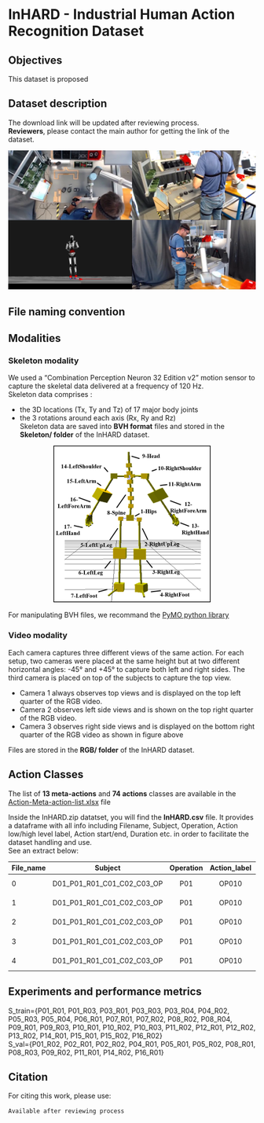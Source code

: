 # InHARD - Industrial Human Action Recognition Dataset  

## Objectives
This dataset is proposed

## Dataset description
The download link will be updated after reviewing process.  
**Reviewers**, please contact the main author for getting the link of the dataset.  

![dataset example](rsc/InHard_dataset.png)

## File naming convention  

## Modalities  
### Skeleton modality 
We used a “Combination Perception Neuron 32 Edition v2” motion sensor to capture the skeletal data delivered at a frequency of 120 Hz.  
Skeleton data comprises :
* the 3D locations (Tx, Ty and Tz) of 17 major body joints
* the 3 rotations around each axis (Rx, Ry and Rz)  
Skeleton data are saved into **BVH format** files and stored in the **Skeleton/ folder** of the InHARD dataset.  

<center><img src="rsc/Skeleton-joints-hierarchy.png" alt="Skeleton-joints-hierarchy">  </center>

For manipulating BVH files, we recommand the [PyMO python library](https://github.com/omimo/PyMO/)

### Video modality
Each camera captures three different views of the same action. For each setup, two cameras were placed at the same height but at two different horizontal angles: -45° and +45° to capture both left and right sides. The third camera is placed on top of the subjects to capture the top view. 

* Camera 1 always observes top views and is displayed on the top left quarter of the RGB video. 
* Camera 2 observes left side views and is shown on the top right quarter of the RGB video. 
* Camera 3 observes right side views and is displayed on the bottom right quarter of the RGB video as shown in figure above

Files are stored in the **RGB/ folder** of the InHARD dataset.

## Action Classes
The list of **13 meta-actions** and **74 actions** classes are available in the [Action-Meta-action-list.xlsx](rsc/Action-Meta-action-list.xlsx) file

Inside the InHARD.zip datatset, you will find the **InHARD.csv** file. It provides a dataframe with all info including Filename, Subject, Operation, Action low/high level label, Action start/end, Duration etc. in order to facilitate the dataset handling and use.  
See an extract below:  

| File_name | Subject | Operation | Action_label | Meta_action_number | Meta_action_label | Action_start_bvh_frame | Action_end_bvh_frame | Action_start_rgb_sec | Action_end_rgb_sec | Action_start_rgb_frame | Action_end_rgb_frame | Duration | 
| ------------- |:-------------:|:-------------:|:-------------:|:-------------:|:-------------:|:-------------:|:-------------:|:-------------:|:-------------:|:-------------:|:-------------:| -----:|
| 0 | D01_P01_R01_C01_C02_C03_OP | P01 | OP010 | [OP010] Consult sheets | 2 | Consult sheets | 323 | 1071 | 2.72 | 9.00 | 68 | 225 | 6.28 | 
| 1 | D01_P01_R01_C01_C02_C03_OP | P01 | OP010 | [OP010] Catch Fixture key  LARD | 7 | Picking left | 1342 | 1528 | 11.28 | 12.84 | 282 | 321 | 1.56 | 
| 2 | D01_P01_R01_C01_C02_C03_OP | P01 | OP010 | [OP010] Place LARD on Profile P360-1 | 12 | Assemble system | 1647 | 2247 | 13.84 | 18.88 | 346 | 472 | 5.04 | 
| 3 | D01_P01_R01_C01_C02_C03_OP | P01 | OP010 | [OP010] Catch Fixation FIXA1 | 6 | Picking in front | 2775 | 3028 | 23.32 | 25.44 | 583 | 636 | 2.12 | 
| 4 | D01_P01_R01_C01_C02_C03_OP | P01 | OP010 | [OP010] Place FIXA1 on LARD at 160mm | 12 | Assemble system | 3151 | 3428 | 26.48 | 28.80 | 662 | 720 | 2.32 | 


## Experiments and performance metrics

S_train={P01_R01, P01_R03, P03_R01, P03_R03, P03_R04, P04_R02, P05_R03, P05_R04, P06_R01, P07_R01, P07_R02, P08_R02, P08_R04, P09_R01, P09_R03, P10_R01, P10_R02, P10_R03, P11_R02, P12_R01, P12_R02, P13_R02, P14_R01, P15_R01, P15_R02, P16_R02}  
S_val={P01_R02, P02_R01, P02_R02, P04_R01, P05_R01, P05_R02, P08_R01, P08_R03, P09_R02, P11_R01, P14_R02, P16_R01}  



## Citation
For citing this work, please use:  
``` 
Available after reviewing process
```